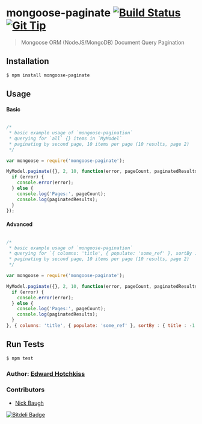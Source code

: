 
# mongoose-paginate [![Build Status](https://secure.travis-ci.org/edwardhotchkiss/mongoose-paginate.png)](http://travis-ci.org/edwardhotchkiss/mongoose-paginate) [![Git Tip](http://img.shields.io/gittip/edwardhotchkiss.svg)](https://www.gittip.com/edwardhotchkiss/)

> Mongoose ORM (NodeJS/MongoDB) Document Query Pagination

## Installation

```bash
$ npm install mongoose-paginate
```

## Usage

#### Basic

```js

/*
 * basic example usage of `mongoose-pagination`
 * querying for `all` {} items in `MyModel`
 * paginating by second page, 10 items per page (10 results, page 2)
 */

var mongoose = require('mongoose-paginate');

MyModel.paginate({}, 2, 10, function(error, pageCount, paginatedResults, itemCount) {
  if (error) {
    console.error(error);
  } else {
  	console.log('Pages:', pageCount);
    console.log(paginatedResults);
  }
});

```

#### Advanced

```js

/*
 * basic example usage of `mongoose-pagination`
 * querying for `{ columns: 'title', { populate: 'some_ref' }, sortBy : { title : -1 } } items in `MyModel`
 * paginating by second page, 10 items per page (10 results, page 2)
 */

var mongoose = require('mongoose-paginate');

MyModel.paginate({}, 2, 10, function(error, pageCount, paginatedResults, itemCount) {
  if (error) {
    console.error(error);
  } else {
    console.log('Pages:', pageCount);
    console.log(paginatedResults);
  }
}, { columns: 'title', { populate: 'some_ref' }, sortBy : { title : -1 } });

```

## Run Tests

``` bash
$ npm test
```

### Author: [Edward Hotchkiss][0]

[0]: http://edwardhotchkiss.com/


### Contributors

* [Nick Baugh](https://github.com/niftylettuce)

[![Bitdeli Badge](https://d2weczhvl823v0.cloudfront.net/edwardhotchkiss/mongoose-paginate/trend.png)](https://bitdeli.com/free "Bitdeli Badge")

